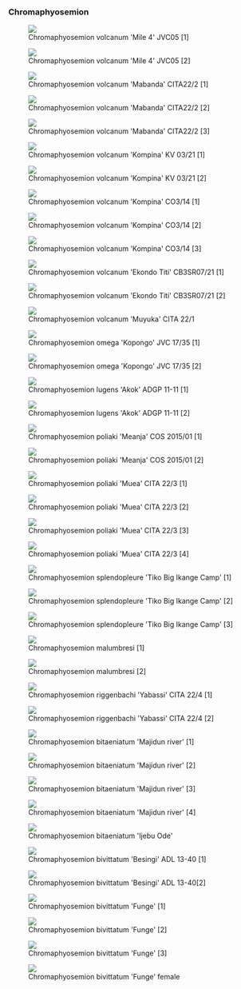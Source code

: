 ### Chromaphyosemion

<figure>
  <img src="https://thekillifish.net/index_ATTACHMENTS/20221204-DSC_8310-Enhanced-NR.jpg" />
  <figcaption>Chromaphyosemion volcanum 'Mile 4' JVC05 [1]</figcaption>
</figure>

<figure>
  <img src="https://thekillifish.net/index_ATTACHMENTS/20221204-DSC_8326-Chromaphyosemion_volcanum_mile4_Enhanced-NR.jpg" />
  <figcaption>Chromaphyosemion volcanum 'Mile 4' JVC05 [2]</figcaption>
</figure>

<figure>
  <img src="https://thekillifish.net/index_ATTACHMENTS/DSC_0047_mabanda_LR.jpg" />
  <figcaption>Chromaphyosemion volcanum 'Mabanda' CITA22/2 [1]</figcaption>
</figure>

<figure>
  <img src="https://thekillifish.net/index_ATTACHMENTS/DSC_0293_mabanda_LR.jpg" />
  <figcaption>Chromaphyosemion volcanum 'Mabanda' CITA22/2 [2] </figcaption>
</figure>

<figure>
  <img src="https://thekillifish.net/index_ATTACHMENTS/DSC_0353_mabanda_LR.jpg" />
  <figcaption>Chromaphyosemion volcanum 'Mabanda' CITA22/2 [3]</figcaption>
</figure>

<figure>
  <img src="https://thekillifish.net/index_ATTACHMENTS/Chromaphyosemion_volcanum_Kompina_KV_03-21_DSC_2318.jpg" />
  <figcaption>Chromaphyosemion volcanum 'Kompina' KV 03/21 [1] </figcaption>
</figure>

<figure>
  <img src="https://thekillifish.net/index_ATTACHMENTS/Chromaphyosemion_volcanum_Kompina_KV_03-21_DSC_2322.jpg" />
  <figcaption>Chromaphyosemion volcanum 'Kompina' KV 03/21 [2] </figcaption>
</figure>

<figure>
  <img src="https://thekillifish.net/index_ATTACHMENTS/DSC_8306_kompina_LR.jpg" />
  <figcaption>Chromaphyosemion volcanum 'Kompina' CO3/14 [1]</figcaption>
</figure>

<figure>
  <img src="https://thekillifish.net/index_ATTACHMENTS/20221204-DSC_8275_kompina_LR.jpg" />
  <figcaption>Chromaphyosemion volcanum 'Kompina' CO3/14 [2]</figcaption>
</figure>

<figure>
  <img src="https://thekillifish.net/index_ATTACHMENTS/DSC_0404_Kompina_LR.jpg" />
  <figcaption>Chromaphyosemion volcanum 'Kompina' CO3/14 [3]</figcaption>
</figure>

<figure>
  <img src="https://thekillifish.net/index_ATTACHMENTS/20230201-Ekondo_titi_DSC_8818.jpg" />
  <figcaption>Chromaphyosemion volcanum 'Ekondo Titi' CB3SR07/21 [1]</figcaption>
</figure>

<figure>
  <img src="https://thekillifish.net/index_ATTACHMENTS/DSC_6431_Ekondo_titi_enhanced.jpg" />
  <figcaption>Chromaphyosemion volcanum 'Ekondo Titi' CB3SR07/21 [2]</figcaption>
</figure>

<figure>
  <img src="https://thekillifish.net/index_ATTACHMENTS/20250414-C_volcanum_Muyuka_6347.jpg" />
  <figcaption>Chromaphyosemion volcanum 'Muyuka' CITA 22/1</figcaption>
</figure>

<figure>
  <img src="https://thekillifish.net/index_ATTACHMENTS/20250514_Chrom_omega_BEST_6800.jpg" />
  <figcaption>Chromaphyosemion omega 'Kopongo' JVC 17/35 [1]</figcaption>
</figure>

<figure>
  <img src="https://thekillifish.net/index_ATTACHMENTS/20250514_Chrom_omega_BEST_6896.jpg" />
  <figcaption>Chromaphyosemion omega 'Kopongo' JVC 17/35 [2]</figcaption>
</figure>

<figure>
  <img src="https://thekillifish.net/index_ATTACHMENTS/Chromaphyosemion_lugen_DSC_2918_GOOD.jpg" />
  <figcaption>Chromaphyosemion lugens 'Akok' ADGP 11-11 [1]</figcaption>
</figure>

<figure>
  <img src="https://thekillifish.net/index_ATTACHMENTS/Chromaphyosemion_lugens_DSC_3389_BEST.jpg" />
  <figcaption>Chromaphyosemion lugens 'Akok' ADGP 11-11 [2]</figcaption>
</figure>

<figure>
  <img src="https://thekillifish.net/index_ATTACHMENTS/Chromaphyosemion_poliaki_COS_2015_Meanja_01_DSC_4824_LR.jpg" />
  <figcaption>Chromaphyosemion poliaki 'Meanja' COS 2015/01 [1]</figcaption>
</figure>

<figure>
  <img src="https://thekillifish.net/index_ATTACHMENTS/20210303-Chrom_poliaki_Meanja_DSC_5139.jpg" />
  <figcaption>Chromaphyosemion poliaki 'Meanja' COS 2015/01 [2]</figcaption>
</figure>

<figure>
  <img src="https://thekillifish.net/index_ATTACHMENTS/20250122-poliaki_Muea_5470_GOOD.jpg" />
  <figcaption>Chromaphyosemion poliaki 'Muea' CITA 22/3 [1]</figcaption>
</figure>

<figure>
  <img src="https://thekillifish.net/index_ATTACHMENTS/20250123-poliaki_Muea_5620_GOOD.jpg" />
  <figcaption>Chromaphyosemion poliaki 'Muea' CITA 22/3 [2]</figcaption>
</figure>

<figure>
  <img src="https://thekillifish.net/index_ATTACHMENTS/20250123-poliaki_Muea_6022_GOOD.jpg" />
  <figcaption>Chromaphyosemion poliaki 'Muea' CITA 22/3 [3]</figcaption>
</figure>

<figure>
  <img src="https://thekillifish.net/index_ATTACHMENTS/20250123-poliaki_Muea_6194_GOOD.jpg" />
  <figcaption>Chromaphyosemion poliaki 'Muea' CITA 22/3 [4]</figcaption>
</figure>

<figure>
  <img src="https://thekillifish.net/index_ATTACHMENTS/Chromaphyosemion_splendopleure_Tiko_Big_Ikange_Camp_DSC_4793_LR.jpg" />
  <figcaption>Chromaphyosemion splendopleure 'Tiko Big Ikange Camp' [1]</figcaption>
</figure>

<figure>
  <img src="https://thekillifish.net/index_ATTACHMENTS/Chromaphyosemion_splendopleure_Tiko_Big_Ikange_Camp-DSC_5207.jpg" />
  <figcaption>Chromaphyosemion splendopleure 'Tiko Big Ikange Camp' [2]</figcaption>
</figure>

<figure>
  <img src="https://thekillifish.net/index_ATTACHMENTS/Chromaphyosemion_splendopleure_Tiko_Big_Ikange_Camp-DSC_5086.jpg" />
  <figcaption>Chromaphyosemion splendopleure 'Tiko Big Ikange Camp' [3]</figcaption>
</figure>

<figure>
  <img src="https://thekillifish.net/index_ATTACHMENTS/Chromaphyosemion_malumbresi_DSC_3265_BEST.jpg" />
  <figcaption>Chromaphyosemion malumbresi [1]</figcaption>
</figure>

<figure>
  <img src="https://thekillifish.net/index_ATTACHMENTS/Chromaphyosemion_malumbresi_DSC_2756_GOOD.jpg" />
  <figcaption>Chromaphyosemion malumbresi [2]</figcaption>
</figure>
<figure>
  <img src="https://thekillifish.net/index_ATTACHMENTS/DSC_0620_riggenbachi_LR.jpg" />
  <figcaption>Chromaphyosemion riggenbachi 'Yabassi' CITA 22/4 [1] </figcaption>
</figure>

<figure>
  <img src="https://thekillifish.net/index_ATTACHMENTS/20230407-riggenbachi_DSC_8965.jpg" />
  <figcaption>Chromaphyosemion riggenbachi 'Yabassi' CITA 22/4 [2] </figcaption>
</figure>

<figure>
  <img src="https://thekillifish.net/index_ATTACHMENTS/20250122-bitaeniatum_Majidun_river_5294.jpg" />
  <figcaption>Chromaphyosemion bitaeniatum 'Majidun river' [1]</figcaption>
</figure>

<figure>
  <img src="https://thekillifish.net/index_ATTACHMENTS/20250122-bitaeniatum_Majidun_river_5438.jpg" />
  <figcaption>Chromaphyosemion bitaeniatum 'Majidun river' [2]</figcaption>
</figure>

<figure>
  <img src="https://thekillifish.net/index_ATTACHMENTS/20250123-bitaeniatum_Majidun_river_5934-3.jpg" />
  <figcaption>Chromaphyosemion bitaeniatum 'Majidun river' [3]</figcaption>
</figure>

<figure>
  <img src="https://thekillifish.net/index_ATTACHMENTS/20250123-bitaeniatum_Majidun_river_5941.jpg" />
  <figcaption>Chromaphyosemion bitaeniatum 'Majidun river' [4]</figcaption>
</figure>

<figure>
  <img src="https://thekillifish.net/index_ATTACHMENTS/20190619-Chrom_bitaeniatum_DSC_1919.jpg" />
  <figcaption>Chromaphyosemion bitaeniatum 'Ijebu Ode'</figcaption>
</figure>

<figure>
  <img src="https://thekillifish.net/index_ATTACHMENTS/20190618_Chrom_bivittatum_Besingui-DSC_1683-Enhanced-NR.jpg" />
  <figcaption>Chromaphyosemion bivittatum 'Besingi' ADL 13-40 [1]</figcaption>
</figure>

<figure>
  <img src="https://thekillifish.net/index_ATTACHMENTS/20190618-Chrom.bivittatum_Besingui_DSC_1704-Enhanced-NR.jpg" />
  <figcaption>Chromaphyosemion bivittatum 'Besingi' ADL 13-40[2]</figcaption>
</figure>

<figure>
  <img src="https://thekillifish.net/index_ATTACHMENTS/DSC_0598_biv_funge_LR.jpg" />
  <figcaption>Chromaphyosemion bivittatum 'Funge' [1]</figcaption>
</figure>

<figure>
  <img src="https://thekillifish.net/index_ATTACHMENTS/DSC_0407_biv_funge_LR.jpg" />
  <figcaption>Chromaphyosemion bivittatum 'Funge' [2] </figcaption>
</figure>

<figure>
  <img src="https://thekillifish.net/index_ATTACHMENTS/bivittatum_Funge.jpg" />
  <figcaption>Chromaphyosemion bivittatum 'Funge' [3] </figcaption>
</figure>

<figure>
  <img src="https://thekillifish.net/index_ATTACHMENTS/DSC_0675_biv_female_LR.jpg" />
  <figcaption>Chromaphyosemion bivittatum 'Funge' female</figcaption>
</figure>